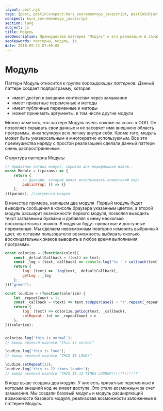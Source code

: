 ```yaml
---
layout: post.njk
tags: [post, postInConspect:kurs_sovremennogo_javascript, postInSubject:js, postInSection:lang]
conspect: kurs_sovremennogo_javascript
section: lang
subject: js
title: Модуль
seoDescription: Преимущества паттерна "Модуль" и его реализация в JavaScript.
seoKeywords: паттерны, модуль, js
date: 2018-09-22 07:00:00
---
```

# Модуль

Паттерн Модуль относится к группе *порождающих паттернов*. Данный паттерн создает подпрограмму, которая:

+ имеет доступ к внешним контекстам через замыкание
+ имеет приватные переменные и методы
+ имеет публичные переменные и методы
+ может принимать аргументы, в том числе другие модули

Можно заметить, что паттерн Модуль очень похоже на класс в ООП. Он позволяет скрывать свои данные и не засоряет ими внешнюю область программы, инкапсулируя всю логику внутри себя. Кроме того, модуль может быть универсальным и многократно используемым. Все эти преимущества наряду с простой реализацией сделали данный паттерн очень распространенным.

Структура паттерна Модуль:

```js
// приватная логика модуля, скрытая для модификации извне..
const Module = ((params) => {
    return {
        // функции, которые может использовать клиентский код:
        publicProp: () => {}
    };
})(params); //аргументы модуля
```

В качестве примера, напишем два модуля. Первый модуль будет выводить сообщения в консоль браузера указанным цветом, а второй модуль расширит возможности первого модуля, позволяя выводить текст заглавными буквами и добавляя к нему несколько восклицательных знаков. В модулях будут приватные и доступные переменные. Мы сделаем невозможным повторно изменить выбранный цвет, но оставим пользователю возможность выбирать сколько восклицательных знаков выводить в любое время выполнения программы.

```js
const colorize = (function(color){
    const _defaultCallback = (text) => text;
    const _log = (text, callback) => console.log('%c ' + callback(text), 'color: ' + color);
    return {
        log: (text) => _log(text, _defaultCallback),
        getLog : _log
    };
})("green");

const loudize = (function(colorize) {
    let _repeatCount = 1;
    const _callback = (text) => text.toUpperCase() + "!".repeat(_repeatCount);
    return {
        log: (text) => colorize.getLog(text, _callback),
        setRepeat: (n) => _repeatCount = n
    };
})(colorize);


colorize.log('this is normal'); 
// вывод зеленой надписи "this is normal"

loudize.log('this is loud');
// вывод зеленой надписи "THIS IS LOUD!"

loudize.setRepeat(12);
loudize.log('this is 12 times louder');
// вывод зеленой надписи "THIS IS 12 TIMES LOUDER!!!!!!!!!!!!"
```

В коде выше созданы два модуля. У них есть приватные переменные к которым внешний код не имеет доступа. Это стало возможным за счет замыкания. Мы создали базовый модуль и модуль расширяющий возможности базового модуля, реализовав возможности заложенные в паттерне Модуль.